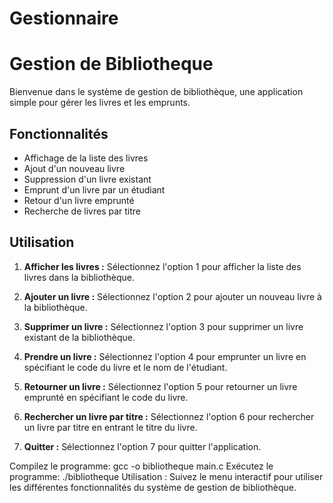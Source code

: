 # Gestionnaire
# Gestion de Bibliotheque

Bienvenue dans le système de gestion de bibliothèque, une application simple pour gérer les livres et les emprunts.

## Fonctionnalités

- Affichage de la liste des livres
- Ajout d'un nouveau livre
- Suppression d'un livre existant
- Emprunt d'un livre par un étudiant
- Retour d'un livre emprunté
- Recherche de livres par titre

## Utilisation

1. **Afficher les livres :** Sélectionnez l'option 1 pour afficher la liste des livres dans la bibliothèque.

2. **Ajouter un livre :** Sélectionnez l'option 2 pour ajouter un nouveau livre à la bibliothèque.

3. **Supprimer un livre :** Sélectionnez l'option 3 pour supprimer un livre existant de la bibliothèque.

4. **Prendre un livre :** Sélectionnez l'option 4 pour emprunter un livre en spécifiant le code du livre et le nom de l'étudiant.

5. **Retourner un livre :** Sélectionnez l'option 5 pour retourner un livre emprunté en spécifiant le code du livre.

6. **Rechercher un livre par titre :** Sélectionnez l'option 6 pour rechercher un livre par titre en entrant le titre du livre.

7. **Quitter :** Sélectionnez l'option 7 pour quitter l'application.

   
Compilez le programme:  gcc -o bibliotheque main.c
Exécutez le programme:  ./bibliotheque
Utilisation :     Suivez le menu interactif pour utiliser les différentes fonctionnalités du système de gestion de bibliothèque.
